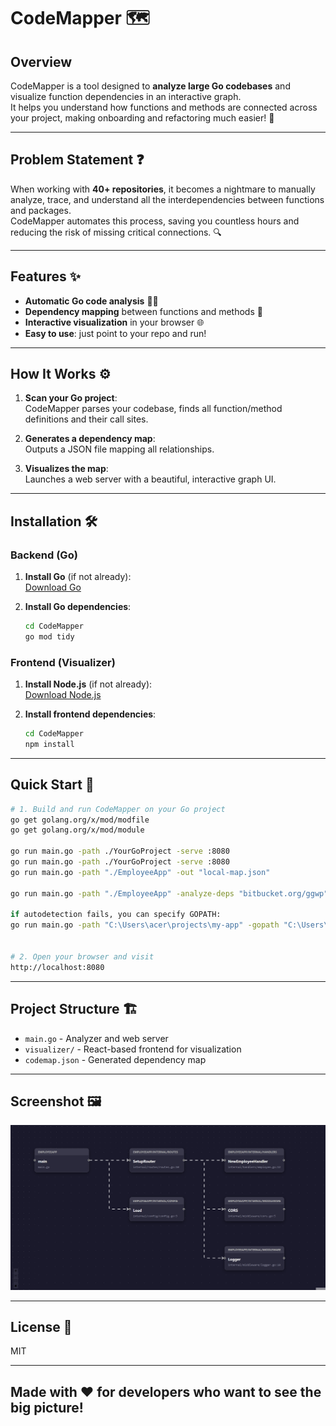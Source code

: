 # CodeMapper 🗺️

## Overview

CodeMapper is a tool designed to **analyze large Go codebases** and visualize function dependencies in an interactive graph.  
It helps you understand how functions and methods are connected across your project, making onboarding and refactoring much easier! 🚀

---

## Problem Statement ❓

When working with **40+ repositories**, it becomes a nightmare to manually analyze, trace, and understand all the interdependencies between functions and packages.  
CodeMapper automates this process, saving you countless hours and reducing the risk of missing critical connections. 🔍

---

## Features ✨

- **Automatic Go code analysis** 🧑‍💻
- **Dependency mapping** between functions and methods 🔗
- **Interactive visualization** in your browser 🌐
- **Easy to use**: just point to your repo and run!

---

## How It Works ⚙️

1. **Scan your Go project**:  
   CodeMapper parses your codebase, finds all function/method definitions and their call sites.

2. **Generates a dependency map**:  
   Outputs a JSON file mapping all relationships.

3. **Visualizes the map**:  
   Launches a web server with a beautiful, interactive graph UI.

---

## Installation 🛠️

### Backend (Go)

1. **Install Go** (if not already):  
   [Download Go](https://go.dev/dl/)

2. **Install Go dependencies**:  
   ```bash
   cd CodeMapper
   go mod tidy
   ```

### Frontend (Visualizer)

1. **Install Node.js** (if not already):  
   [Download Node.js](https://nodejs.org/)

2. **Install frontend dependencies**:  
   ```bash
   cd CodeMapper
   npm install
   ```

---

## Quick Start 🚦

```bash
# 1. Build and run CodeMapper on your Go project
go get golang.org/x/mod/modfile
go get golang.org/x/mod/module

go run main.go -path ./YourGoProject -serve :8080
go run main.go -path ./YourGoProject -serve :8080
go run main.go -path "./EmployeeApp" -out "local-map.json"

go run main.go -path "./EmployeeApp" -analyze-deps "bitbucket.org/ggwp" -out "full-codemap.json" -serve ":8080"

if autodetection fails, you can specify GOPATH:
go run main.go -path "C:\Users\acer\projects\my-app" -gopath "C:\Users\acer\go\pkg\mod" -analyze-deps "bitbucket.org/ggwp" -out "full-codemap.json"


# 2. Open your browser and visit
http://localhost:8080
```

---

## Project Structure 🏗️

- `main.go` - Analyzer and web server
- `visualizer/` - React-based frontend for visualization
- `codemap.json` - Generated dependency map

---
## Screenshot 🖼️

![CodeMapper Screenshot](https://github.com/chinmay-sawant/CodeMapper/blob/master/screenshot/image1.png)

---
## License 📄

MIT

---

## Made with ❤️ for developers who want to see the big picture!
